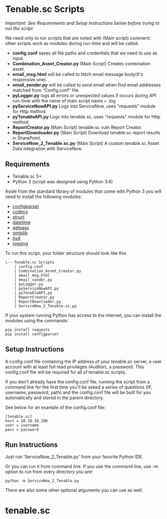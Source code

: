 # Tenable.sc Scripts
*Important: See Requirements and Setup Instructions below before trying to run the script*

We need only to run scripts that are noted with (Main script) comment: other scripts work as modules during run-time and will be called.

- **config.conf** saves all file paths and credentials that we need to use as input.
- **Combination_Asset_Creator.py** (Main Script) Creates combination asset.
- **email_msg.html** will be called to fetch email message body(It's responsive one).
- **email_sender.py** will be called to send email when find email addresses matched from “Config.conf” file.
- **pyLogger.py** logs all errors or unexpected values if occurs during API run-time with the name of main script name + .log
- **pyServiceNowAPI.py** Logs into ServiceNow, uses "requests" module for Http method.
- **pyTenableAPI.py** Logs into tenable.sc, uses "requests" module for Http method.
- **ReportCreator.py** (Main Script) tenable.sc vuln Report Creator.
- **ReportDownloader.py** (Main Script) Download tenable.sc report results in SharePoint.
- **ServiceNow_2_Tenable.sc.py** (Main Script) A custom tenable.sc Asset Data integration with ServiceNow.









## Requirements

- Tenable.sc 5+
- Python 3 (script was designed using Python 3.6)

Aside from the standard library of modules that come with Python 3 you will need to install the following modules:

- [configparser](https://pypi.org/project/configparser/)
- [codecs](https://pypi.org)
- [struct](https://pypi.org)
- [datetime](https://pypi.org/project/DateTime/)
- [getpass](https://pypi.org/search/?q=%22getpass%22&page=1)
- [smtplib](https://pypi.org/project/secure-smtplib/)
- [bs4](https://pypi.org/project/BeautifulSoup/)
- [logging](https://pypi.org/project/logging/)


To run this script, your folder structure should look like this

    \---Tenable.sc Scripts
        | config.conf
        | Combination_Asset_Creator.py
        | email_msg.html
        | email_sender.py
        | pyLogger.py 
        | pyServiceNowAPI.py
        | pyTenableAPI.py
        | ReportCreator.py
        | ReportDownloader.py
        | ServiceNow_2_Tenable.sc.py
        


        


        

If your system running Python has access to the internet, you can install the modules using the commands:

```
pip install requests
pip install configparser

```



## Setup Instructions
A config.conf file containing the IP address of your tenable.sc server, a user account with at least full read privileges (Auditor), a password.  This config.conf file will be required for all of tenable.sc scripts.

If you don't already have the config.conf file, running the script from a command line for the first time you'll be asked a series of questions (IP, username, password, path) and the config.conf file will be built for you automatically and stored in the parent directory.

See below for an example of the config.conf file:

    [tenable.sc]
    host = 10.10.10.100
    user = username
    pass = password

## Run Instructions

Just run 'ServiceNow_2_Tenable.py' from your favorite Python IDE.

Or you can run it from command line.  If you use the command line, use -m option to run from every directory you are!

    python -m ServiceNow_2_Tenable.py

There are also some other optional arguments you can use as well.


# tenable.sc
